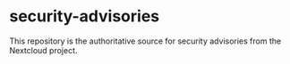 security-advisories
===================

This repository is the authoritative source for security advisories from the Nextcloud project.
